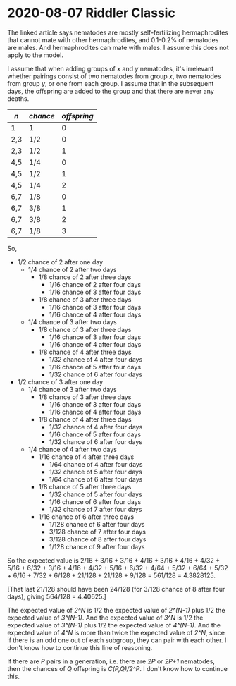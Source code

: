 2020-08-07 Riddler Classic
==========================
The linked article says nematodes are mostly self-fertilizing hermaphrodites
that cannot mate with other hermaphrodites, and 0.1-0.2% of nematodes are
males.  And hermaphrodites can mate with males.  I assume this does not apply
to the model.

I assume that when adding groups of _x_ and _y_ nematodes, it's
irrelevant whether pairings consist of two nematodes from group _x_, two
nematodes from group _y_, or one from each group.  I assume that in the
subsequent days, the offspring are added to the group and that there are never
any deaths.

|_n_ |_chance_|_offspring_|
|----|--------|-----------|
|1   |1       |0          |
|2,3 |1/2     |0          |
|2,3 |1/2     |1          |
|4,5 |1/4     |0          |
|4,5 |1/2     |1          |
|4,5 |1/4     |2          |
|6,7 |1/8     |0          |
|6,7 |3/8     |1          |
|6,7 |3/8     |2          |
|6,7 |1/8     |3          |

So,
* 1/2 chance of 2 after one day
  * 1/4 chance of 2 after two days
    * 1/8 chance of 2 after three days
      * 1/16 chance of 2 after four days
      * 1/16 chance of 3 after four days
    * 1/8 chance of 3 after three days
      * 1/16 chance of 3 after four days
      * 1/16 chance of 4 after four days
  * 1/4 chance of 3 after two days
    * 1/8 chance of 3 after three days
      * 1/16 chance of 3 after four days
      * 1/16 chance of 4 after four days
    * 1/8 chance of 4 after three days
      * 1/32 chance of 4 after four days
      * 1/16 chance of 5 after four days
      * 1/32 chance of 6 after four days
* 1/2 chance of 3 after one day
  * 1/4 chance of 3 after two days
    * 1/8 chance of 3 after three days
      * 1/16 chance of 3 after four days
      * 1/16 chance of 4 after four days
    * 1/8 chance of 4 after three days
      * 1/32 chance of 4 after four days
      * 1/16 chance of 5 after four days
      * 1/32 chance of 6 after four days
  * 1/4 chance of 4 after two days
    * 1/16 chance of 4 after three days
      * 1/64 chance of 4 after four days
      * 1/32 chance of 5 after four days
      * 1/64 chance of 6 after four days
    * 1/8 chance of 5 after three days
      * 1/32 chance of 5 after four days
      * 1/16 chance of 6 after four days
      * 1/32 chance of 7 after four days
    * 1/16 chance of 6 after three days
      * 1/128 chance of 6 after four days
      * 3/128 chance of 7 after four days
      * 3/128 chance of 8 after four days
      * 1/128 chance of 9 after four days

So the expected value is
2/16 + 3/16 +
3/16 + 4/16 +
3/16 + 4/16 +
4/32 + 5/16 + 6/32 +
3/16 + 4/16 +
4/32 + 5/16 + 6/32 +
4/64 + 5/32 + 6/64 +
5/32 + 6/16 + 7/32 +
6/128 + 21/128 + 21/128 + 9/128 = 561/128 = 4.3828125.

[That last 21/128 should have been 24/128 (for 3/128 chance of 8 after four
days), giving 564/128 = 4.40625.]

The expected value of _2^N_ is 1/2 the expected value of _2^(N-1)_ plus
1/2 the expected value of _3^(N-1)_.  And the expected value of _3^N_ is 1/2
the expected value of _3^(N-1)_ plus 1/2 the expected value of _4^(N-1)_.
And the expected value of _4^N_ is more than twice the expected value of _2^N_,
since if there is an odd one out of each subgroup, they can pair with each
other.  I don't know how to continue this line of reasoning.

If there are _P_ pairs in a generation, i.e. there are _2P_ or _2P+1_
nematodes, then the chances of _Q_ offspring is _C(P,Q)/2^P_.  I don't know
how to continue this.
